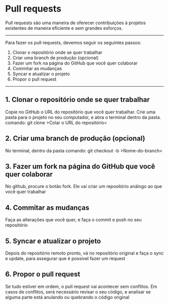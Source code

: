 # Pull requests
Pull requests são uma maneira de oferecer contribuições à projetos existentes de maneira eficiente e sem grandes esforços.
***
Para fazer os pull requests, devemos seguir os seguintes passos:
1. Clonar o repositório onde se quer trabalhar
2. Criar uma branch de produção (opcional)
3. Fazer um fork na página do GitHub que você quer colaborar
4. Commitar as mudanças
5. Syncar e atualizar o projeto
6. Propor o pull request
***
## 1. Clonar o repositório onde se quer trabalhar
Copie no GitHub o URL do repositório que você quer trabalhar.
Crie uma pasta para o projeto no seu computador, e abra o terminal dentro da pasta.
comando:
git clone >Colar o URL do repositório< 
## 2. Criar uma branch de produção (opcional)
No terminal, dentro da pasta
comando:
git checkout -b >Nome-do-branch<
## 3. Fazer um fork na página do GitHub que você quer colaborar
No github, procure o botão fork. Ele vai criar um repositório análogo ao que você quer trabalhar
## 4. Commitar as mudanças
Faça as alterações que você quer, e faça o commit e push no seu repositório
## 5. Syncar e atualizar o projeto
Depois do repositório remoto pronto, vá no repositório original e faça o sync e update, para assegurar que é possível fazer um request
## 6. Propor o pull request
Se tudo estiver em ordem, o pull request vai acontecer sem conflitos.
Em casos de conflitos, será necessário revisar o seu código, e analisar se alguma parte está anulando ou quebrando o código original
